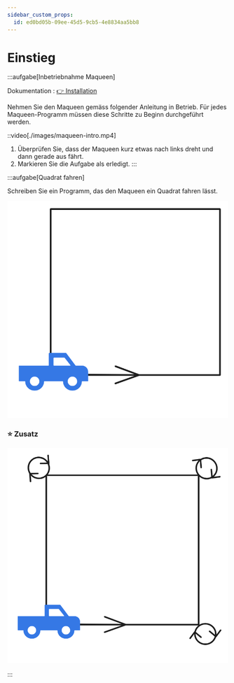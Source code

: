 ```yaml
---
sidebar_custom_props:
  id: ed0bd05b-09ee-45d5-9cb5-4e8834aa5bb8
---
```

# Einstieg

:::aufgabe[Inbetriebnahme Maqueen]
<Answer type="state" webKey="0eff77c4-2629-4b69-bb87-2d0b1279e6f3" />

Dokumentation
: [👉 Installation](https://gbsl-informatik.github.io/maqueen-plus-v2-mpy/docs/)

Nehmen Sie den Maqueen gemäss folgender Anleitung in Betrieb. Für jedes Maqueen-Programm müssen diese Schritte zu Beginn durchgeführt werden. 

::video[./images/maqueen-intro.mp4]

1. Überprüfen Sie, dass der Maqueen kurz etwas nach links dreht und dann gerade aus fährt. 
2. Markieren Sie die Aufgabe als erledigt.
:::

:::aufgabe[Quadrat fahren]
<Answer type="state" webKey="cac5a052-f977-4649-a918-214ecfe85c92" />

Schreiben Sie ein Programm, das den Maqueen ein Quadrat fahren lässt.

![](./images/square.png)

### ⭐ Zusatz
![](./images/square360.png)

:::